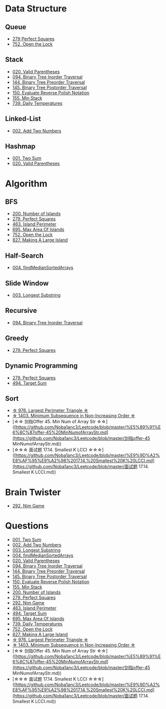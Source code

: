 # Data Structure

## Queue
- [279 Perfect Squares](https://github.com/Noba1anc3/Leetcode/blob/master/279%20Perfect%20Squares.md)
- [752. Open the Lock](https://github.com/Noba1anc3/Leetcode/blob/master/752%20Open%20the%20Lock.md)

## Stack
- [020. Valid Parentheses](https://github.com/Noba1anc3/Leetcode/blob/master/020%20Valid%20Parentheses.md)
- [094. Binary Tree Inorder Traversal](https://github.com/Noba1anc3/Leetcode/blob/master/094%20Binary%20Tree%20Inorder%20Traversal.md)
- [144. Binary Tree Preorder Traversal](https://github.com/Noba1anc3/Leetcode/blob/master/144%20Binary%20Tree%20Preorder%20Traversal.md)
- [145. Binary Tree Postorder Traversal](https://github.com/Noba1anc3/Leetcode/blob/master/145%20Binary%20Tree%20Postorder%20Traversal.md)
- [150. Evaluate Reverse Polish Notation](https://github.com/Noba1anc3/Leetcode/blob/master/150%20Evaluate%20Reverse%20Polish%20Notation.md)
- [155. Min Stack](https://github.com/Noba1anc3/Leetcode/blob/master/155%20Min%20Stack.md)
- [739. Daily Temperatures](https://github.com/Noba1anc3/Leetcode/blob/master/739%20Daily%20Temperatures.md)

## Linked-List
- [002. Add Two Numbers](https://github.com/Noba1anc3/Leetcode/blob/master/002%20Add%20Two%20Numbers.md)

## Hashmap
- [001. Two Sum](https://github.com/Noba1anc3/Leetcode/blob/master/001%20Two%20Sum.md)
- [020. Valid Parentheses](https://github.com/Noba1anc3/Leetcode/blob/master/020%20Valid%20Parentheses.md)

# Algorithm
## BFS
- [200. Number of Islands](https://github.com/Noba1anc3/Leetcode/blob/master/200%20Number%20of%20Islands.md)
- [279. Perfect Squares](https://github.com/Noba1anc3/Leetcode/blob/master/279%20Perfect%20Squares.md)
- [463. Island Perimeter](https://github.com/Noba1anc3/Leetcode/blob/master/463%20Island%20Perimeter.md)
- [695. Max Area Of Islands](https://github.com/Noba1anc3/Leetcode/blob/master/695%20Max%20Area%20Of%20Islands.md)
- [752. Open the Lock](https://github.com/Noba1anc3/Leetcode/blob/master/752%20Open%20the%20Lock.md)
- [827. Making A Large Island](https://github.com/Noba1anc3/Leetcode/blob/master/827%20Making%20A%20Large%20Island.md)

## Half-Search
- [004. findMedianSortedArrays](https://github.com/Noba1anc3/Leetcode/blob/master/004%20findMedianSortedArrays.md)

## Slide Window
- [003. Longest Substring](https://github.com/Noba1anc3/Leetcode/blob/master/003%20Longest%20Substring.md)

## Recursive
- [094. Binary Tree Inorder Traversal](https://github.com/Noba1anc3/Leetcode/blob/master/094%20Binary%20Tree%20Inorder%20Traversal.md)

## Greedy
- [279. Perfect Squares](https://github.com/Noba1anc3/Leetcode/blob/master/279%20Perfect%20Squares.md)

## Dynamic Programming
- [279. Perfect Squares](https://github.com/Noba1anc3/Leetcode/blob/master/279%20Perfect%20Squares.md)
- [494. Target Sum](https://github.com/Noba1anc3/Leetcode/blob/master/494%20Target%20Sum.md)

## Sort

- [☆ 976. Largest Perimeter Triangle ☆](https://github.com/Noba1anc3/Leetcode/blob/master/976%20Largest%20Perimeter%20Triangle.md)
- [☆ 1403. Minimum Subsequence in Non-Increasing Order ☆]()
- [☆☆ 剑指Offer 45. Min Num of Array Str ☆☆]([https://github.com/Noba1anc3/Leetcode/blob/master/%E5%89%91%E6%8C%87offer-45%20MinNumofArrayStr.md](https://github.com/Noba1anc3/Leetcode/blob/master/剑指offer-45 MinNumofArrayStr.md))
- [☆☆☆ 面试题 17.14. Smallest K LCCI ☆☆☆]([https://github.com/Noba1anc3/Leetcode/blob/master/%E9%9D%A2%E8%AF%95%E9%A2%98%2017.14.%20Smallest%20K%20LCCI.md](https://github.com/Noba1anc3/Leetcode/blob/master/面试题 17.14. Smallest K LCCI.md))

# Brain Twister

- [292. Nim Game](https://github.com/Noba1anc3/Leetcode/blob/master/292%20Nim%20Game.md)

# Questions

- [001. Two Sum](https://github.com/Noba1anc3/Leetcode/blob/master/001%20Two%20Sum.md)
- [002. Add Two Numbers](https://github.com/Noba1anc3/Leetcode/blob/master/002%20Add%20Two%20Numbers.md)
- [003. Longest Substring](https://github.com/Noba1anc3/Leetcode/blob/master/003%20Longest%20Substring.md)
- [004. findMedianSortedArrays](https://github.com/Noba1anc3/Leetcode/blob/master/004%20findMedianSortedArrays.md)
- [020. Valid Parentheses](https://github.com/Noba1anc3/Leetcode/blob/master/020%20Valid%20Parentheses.md)
- [094. Binary Tree Inorder Traversal](https://github.com/Noba1anc3/Leetcode/blob/master/094%20Binary%20Tree%20Inorder%20Traversal.md)
- [144. Binary Tree Preorder Traversal]()
- [145. Binary Tree Postorder Traversal]()
- [150. Evaluate Reverse Polish Notation](https://github.com/Noba1anc3/Leetcode/blob/master/150%20Evaluate%20Reverse%20Polish%20Notation.md)
- [155. Min Stack](https://github.com/Noba1anc3/Leetcode/blob/master/155%20Min%20Stack.md)
- [200. Number of Islands](https://github.com/Noba1anc3/Leetcode/blob/master/200%20Number%20of%20Islands.md)
- [279. Perfect Squares](https://github.com/Noba1anc3/Leetcode/blob/master/279%20Perfect%20Squares.md)
- [292. Nim Game](https://github.com/Noba1anc3/Leetcode/blob/master/292%20Nim%20Game.md)
- [463. Island Perimeter](https://github.com/Noba1anc3/Leetcode/blob/master/463%20Island%20Perimeter.md)
- [494. Target Sum](https://github.com/Noba1anc3/Leetcode/blob/master/494%20Target%20Sum.md)
- [695. Max Area Of Islands](https://github.com/Noba1anc3/Leetcode/blob/master/695%20Max%20Area%20Of%20Islands.md)
- [739. Daily Temperatures](https://github.com/Noba1anc3/Leetcode/blob/master/739%20Daily%20Temperatures.md)
- [752. Open the Lock](https://github.com/Noba1anc3/Leetcode/blob/master/752%20Open%20the%20Lock.md)
- [827. Making A Large Island](https://github.com/Noba1anc3/Leetcode/blob/master/827%20Making%20A%20Large%20Island.md)
- [☆ 976. Largest Perimeter Triangle ☆](https://github.com/Noba1anc3/Leetcode/blob/master/976%20Largest%20Perimeter%20Triangle.md)
- [☆ 1403. Minimum Subsequence in Non-Increasing Order ☆]()
- [☆☆ 剑指Offer 45. Min Num of Array Str ☆☆]([https://github.com/Noba1anc3/Leetcode/blob/master/%E5%89%91%E6%8C%87offer-45%20MinNumofArrayStr.md](https://github.com/Noba1anc3/Leetcode/blob/master/剑指offer-45 MinNumofArrayStr.md))
- [☆☆☆ 面试题 17.14. Smallest K LCCI ☆☆☆]([https://github.com/Noba1anc3/Leetcode/blob/master/%E9%9D%A2%E8%AF%95%E9%A2%98%2017.14.%20Smallest%20K%20LCCI.md](https://github.com/Noba1anc3/Leetcode/blob/master/面试题 17.14. Smallest K LCCI.md))